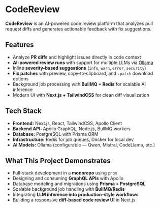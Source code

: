 # CodeReview

**CodeReview** is an AI-powered code review platform that analyzes pull request diffs and generates actionable feedback with fix suggestions.

## Features
- Analyze **PR diffs** and highlight issues directly in code context  
- **AI-powered review runs** with support for multiple LLMs via [Ollama](https://ollama.ai/)  
- Inline **severity-based suggestions** (`info`, `warn`, `error`, `security`)  
- **Fix patches** with preview, copy-to-clipboard, and `.patch` download options  
- Background job processing with **BullMQ + Redis** for scalable AI inference  
- Modern UI with **Next.js + TailwindCSS** for clean diff visualization  

## Tech Stack
- **Frontend:** Next.js, React, TailwindCSS, Apollo Client  
- **Backend API:** Apollo GraphQL, Node.js, BullMQ workers  
- **Database:** PostgreSQL with Prisma ORM  
- **Infrastructure:** Redis for job queues, Docker for local dev  
- **AI Models:** Ollama (configurable — Qwen, Mistral, CodeLlama, etc.)  

## What This Project Demonstrates
- Full-stack development in a **monorepo** using `pnpm`  
- Designing and consuming **GraphQL APIs** with Apollo  
- Database modeling and migrations using **Prisma + PostgreSQL**  
- Scalable background job handling with **BullMQ/Redis**  
- Integrating **LLM inference into production-style workflows**  
- Building a responsive **diff-based code review UI** in Next.js  
